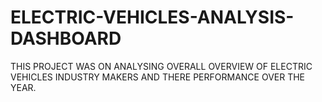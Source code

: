 # ELECTRIC-VEHICLES-ANALYSIS-DASHBOARD
THIS PROJECT WAS ON ANALYSING OVERALL OVERVIEW OF ELECTRIC VEHICLES INDUSTRY MAKERS AND THERE PERFORMANCE OVER THE YEAR.
